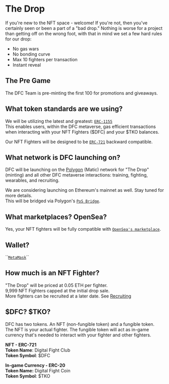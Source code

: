 # The Drop

If you're new to the NFT space - welcome! If you're not, then you've certainly seen or been a part of a "bad drop." Nothing is worse for a project than getting off on the wrong foot, with that in mind we set a few hard rules for our drop: 

* No gas wars
* No bonding curve
* Max 10 fighters per transaction
* Instant reveal

## The Pre Game

The DFC Team is pre-minting the first 100 for promotions and giveaways.

## What token standards are we using?

We will be utilizing the latest and greatest: [`ERC-1155`](https://eips.ethereum.org/EIPS/eip-1155)  
This enables users, within the DFC metaverse,  gas efficient transactions when interacting with your NFT Fighters \($DFC\) and your $TKO balances.   
  
Our NFT Fighters will be designed to be [`ERC-721`](https://eips.ethereum.org/EIPS/eip-721) backward compatible. 

## What network is DFC launching on?

DFC will be launching on the [Polygon](https://polygon.technology/) \(Matic\) network for "The Drop" \(minting\) and all other DFC metaverse interactions: training, fighting, wearables, and recruiting.

We are considering launching on Ethereum's mainnet as well. Stay tuned for more details.  
This will be bridged via Polygon's [`PoS Bridge`](https://docs.matic.network/docs/develop/ethereum-matic/pos/getting-started/).  

## What marketplaces? OpenSea?

Yes, your NFT fighters will be fully compatible with [`OpenSea's marketplace`](https://opensea.io/). 

## Wallet?

\`\`[`MetaMask`](https://metamask.io/)\`\`

## How much is an NFT Fighter?

"The Drop" will be priced at 0.05 ETH per fighter.   
9,999 NFT Fighters capped at the initial drop sale.   
More fighters can be recruited at a later date. See [Recruiting](recruiting.md)

## $DFC? $TKO?

DFC has two tokens. An NFT \(non-fungible token\) and a fungible token.   
The NFT is your actual fighter. The fungible token will act as in-game currency that's needed to interact with your fighter and other fighters.   
  
**NFT - ERC-721**  
**Token Name**: Digital Fight Club  
**Token Symbol**: $DFC  
  
**In-game Currency - ERC-20  
Token Name:** Digital Fight Coin  
**Token Symbol**: $TKO







